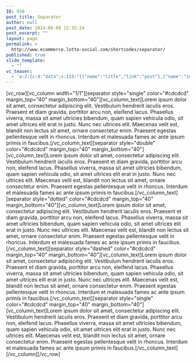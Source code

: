 ```yaml
---
ID: 938
post_title: Separator
author: null
post_date: 2014-06-09 12:35:24
post_excerpt: ""
layout: page
permalink: >
  http://www.ecommerce.lotto-social.com/shortcodes/separator/
published: true
slide_template:
  - ""
vc_teaser:
  - 'a:2:{s:4:"data";s:115:"[{"name":"title","link":"post"},{"name":"image","image":"featured","link":"none"},{"name":"text","mode":"excerpt"}]";s:7:"bgcolor";s:0:"";}'
---
```

[vc_row][vc_column width="1/1"][separator style="single" color="#cdcdcd" margin_top="40" margin_bottom="40"][vc_column_text]Lorem ipsum dolor sit amet, consectetur adipiscing elit. Vestibulum hendrerit iaculis eros. Praesent et diam gravida, porttitor arcu non, eleifend lacus. Phasellus viverra, massa sit amet ultricies bibendum, quam sapien vehicula odio, sit amet ultrices elit erat in justo. Nunc nec ultrices elit. Maecenas velit est, blandit non lectus sit amet, ornare consectetur enim. Praesent egestas pellentesque velit in rhoncus. Interdum et malesuada fames ac ante ipsum primis in faucibus.[/vc_column_text][separator style="double" color="#cdcdcd" margin_top="40" margin_bottom="40"][vc_column_text]Lorem ipsum dolor sit amet, consectetur adipiscing elit. Vestibulum hendrerit iaculis eros. Praesent et diam gravida, porttitor arcu non, eleifend lacus. Phasellus viverra, massa sit amet ultricies bibendum, quam sapien vehicula odio, sit amet ultrices elit erat in justo. Nunc nec ultrices elit. Maecenas velit est, blandit non lectus sit amet, ornare consectetur enim. Praesent egestas pellentesque velit in rhoncus. Interdum et malesuada fames ac ante ipsum primis in faucibus.[/vc_column_text][separator style="dotted" color="#cdcdcd" margin_top="40" margin_bottom="40"][vc_column_text]Lorem ipsum dolor sit amet, consectetur adipiscing elit. Vestibulum hendrerit iaculis eros. Praesent et diam gravida, porttitor arcu non, eleifend lacus. Phasellus viverra, massa sit amet ultricies bibendum, quam sapien vehicula odio, sit amet ultrices elit erat in justo. Nunc nec ultrices elit. Maecenas velit est, blandit non lectus sit amet, ornare consectetur enim. Praesent egestas pellentesque velit in rhoncus. Interdum et malesuada fames ac ante ipsum primis in faucibus.[/vc_column_text][separator style="dashed" color="#cdcdcd" margin_top="40" margin_bottom="40"][vc_column_text]Lorem ipsum dolor sit amet, consectetur adipiscing elit. Vestibulum hendrerit iaculis eros. Praesent et diam gravida, porttitor arcu non, eleifend lacus. Phasellus viverra, massa sit amet ultricies bibendum, quam sapien vehicula odio, sit amet ultrices elit erat in justo. Nunc nec ultrices elit. Maecenas velit est, blandit non lectus sit amet, ornare consectetur enim. Praesent egestas pellentesque velit in rhoncus. Interdum et malesuada fames ac ante ipsum primis in faucibus.[/vc_column_text][separator style="single" color="#cdcdcd" margin_top="40" margin_bottom="40"][vc_column_text]Lorem ipsum dolor sit amet, consectetur adipiscing elit. Vestibulum hendrerit iaculis eros. Praesent et diam gravida, porttitor arcu non, eleifend lacus. Phasellus viverra, massa sit amet ultricies bibendum, quam sapien vehicula odio, sit amet ultrices elit erat in justo. Nunc nec ultrices elit. Maecenas velit est, blandit non lectus sit amet, ornare consectetur enim. Praesent egestas pellentesque velit in rhoncus. Interdum et malesuada fames ac ante ipsum primis in faucibus.[/vc_column_text][/vc_column][/vc_row]